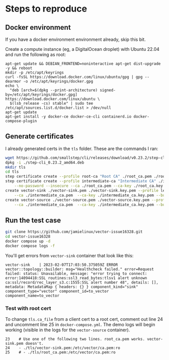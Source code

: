 # Steps to reproduce

## Docker environment

If you have a docker environment environment already, skip this bit.

Create a compute instance (eg, a DigitalOcean droplet) with Ubuntu 22.04 and
run the following as root:

```
apt-get update && DEBIAN_FRONTEND=noninteractive apt-get dist-upgrade -y && reboot
mkdir -p /etc/apt/keyrings
curl -fsSL https://download.docker.com/linux/ubuntu/gpg | gpg --dearmor -o /etc/apt/keyrings/docker.gpg
echo \
  "deb [arch=$(dpkg --print-architecture) signed-by=/etc/apt/keyrings/docker.gpg] https://download.docker.com/linux/ubuntu \
  $(lsb_release -cs) stable" | sudo tee /etc/apt/sources.list.d/docker.list > /dev/null
apt-get update
apt-get install -y docker-ce docker-ce-cli containerd.io docker-compose-plugin
```

## Generate certificates

I already generated certs in the `tls` folder. These are the commands I ran:

```bash
wget https://github.com/smallstep/cli/releases/download/v0.23.2/step-cli_0.23.2_amd64.deb
dpkg -i ./step-cli_0.23.2_amd64.deb
mkdir tls
cd tls
step certificate create --profile root-ca "Root CA" ./root_ca.pem ./root_ca.key.pem --no-password --insecure
step certificate create --profile intermediate-ca "Intermediate CA" ./intermediate_ca.pem ./intermediate_ca.key.pem \
    --no-password --insecure --ca ./root_ca.pem --ca-key ./root_ca.key.pem
create vector-sink ./vector-sink.pem ./vector-sink.key.pem --profile leaf --no-password --insecure \
    --ca ./intermediate_ca.pem  --ca-key ./intermediate_ca.key.pem --bundle
create vector-source ./vector-source.pem ./vector-source.key.pem --profile leaf --no-password --insecure \
    --ca ./intermediate_ca.pem  --ca-key ./intermediate_ca.key.pem --bundle
```

## Run the test case

```bash
git clone https://github.com/jamielinux/vector-issue16328.git
cd vector-issue16328
docker compose up -d
docker compose logs -f
```

You'll get errors from `vector-sink` container that look like this:

```
vector-sink    | 2023-02-07T17:03:50.375059Z ERROR vector::topology::builder: msg="Healthcheck failed." error=Request failed: status: Unavailable, message: "error trying to connect: error:14094418:SSL routines:ssl3_read_bytes:tlsv1 alert unknown ca:ssl/record/rec_layer_s3.c:1555:SSL alert number 48", details: [], metadata: MetadataMap { headers: {} } component_kind="sink" component_type="vector" component_id=to_vector component_name=to_vector
```

### Test with root cert

To change `tls.ca_file` from a client cert to a root cert, comment out line 24
and uncomment line 25 in `docker-compose.yml`. The demo logs will begin working
(visible in the logs for the `vector-source` container).

``` 
23    # Use one of the following two lines. root_ca.pem works. vector-sink.pem doesn't.
24    - ./tls/vector-sink.pem:/etc/vector/ca.pem:ro
25    # - ./tls/root_ca.pem:/etc/vector/ca.pem:ro
```
